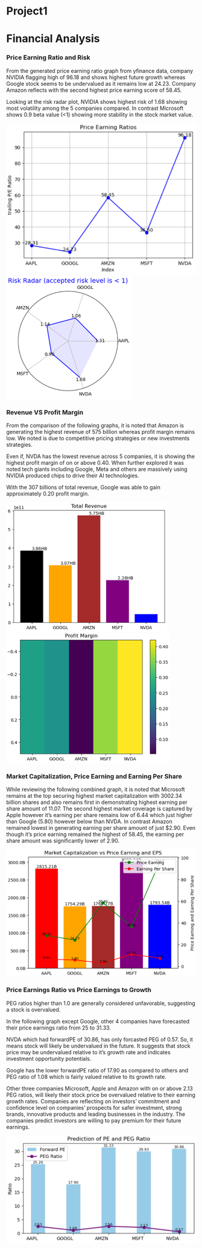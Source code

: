 # Project1
# Financial Analysis 

### Price Earning Ratio and Risk 

From the generated price earning ratio graph from yfinance data, company NVIDIA flagging high of 96.18 and shows highest future growth whereas Google stock seems to be undervalued as it remains low at 24.23. Company Amazon reflects with the second highest price earning score of 58.45. 

Looking at the risk radar plot, NVIDIA shows highest risk of 1.68 showing most volatility among the 5 companies compared.  In contrast Microsoft shows 0.9 beta value (<1) showing more stability in the stock market value.

<img src="https://github.com/ElleNaazB/Project-1/blob/Santosh/IMAGE1.png">  <img src= "https://github.com/ElleNaazB/Project-1/blob/Santosh/IMAGE2.png">



### Revenue VS Profit Margin

From the comparison of the following graphs, it is noted that Amazon is generating the highest revenue of 575 billion whereas profit margin remains low. We noted is due to competitive pricing strategies or new investments strategies.

Even if, NVDA has the lowest revenue across 5 companies, it is showing the highest profit margin of on or above 0.40. When further explored it was noted tech giants including Google, Meta and others are massively using NVIDIA produced chips to drive their AI technologies. 

With the 307 billions of total revenue, Google was able to gain approximately 0.20 profit margin.


<img src="https://github.com/ElleNaazB/Project-1/blob/Santosh/IMAGE3.png"> <img src="https://github.com/ElleNaazB/Project-1/blob/Santosh/IMAGE4.png">




### Market Capitalization, Price Earning and Earning Per Share

While reviewing the following combined graph, it is noted that Microsoft remains at the top securing highest market capitalization with 3002.34 billion shares and also remains first in demonstrating highest earning per share amount of 11.07. The second highest market coverage is captured by Apple however it’s earning per share remains low of 6.44 which just higher than Google (5.80) however below than NVDA.  In contrast Amazon remained lowest in generating earning per share amount of just $2.90. Even though it’s price earning remained the highest of 58.45, the earning per share amount was significantly lower of 2.90.

<img src="https://github.com/ElleNaazB/Project-1/blob/Santosh/IMAGE%205.png">


### Price Earnings Ratio vs Price Earnings to Growth

PEG ratios higher than 1.0 are generally considered unfavorable, suggesting a stock is overvalued.

In the following graph except Google, other 4 companies have forecasted their price earnings ratio from 25 to 31.33. 

NVDA which had forwardPE of 30.86, has only forcasted PEG of 0.57. So, it means stock will likely be undervalued in the future.  It suggests that stock price may be undervalued relative to it’s growth rate and indicates investment opportunity potentials.

Google has the lower forwardPE ratio of 17.90 as compared to others and  PEG ratio of 1.08 which is fairly valued relative to its growth rate.

Other three companies Microsoft, Apple and Amazon with on or above 2.13 PEG ratios, will likely their stock price be overvalued relative to their earning growth rates. Companies are reflecting on investors’ commitment and confidence level on companies’ prospects for safer investment, strong brands, innovative products and leading businesses in the industry. The companies predict investors are willing to pay premium for their future earnings. 

<img src="https://github.com/ElleNaazB/Project-1/blob/Santosh/IMAGE6.png">

